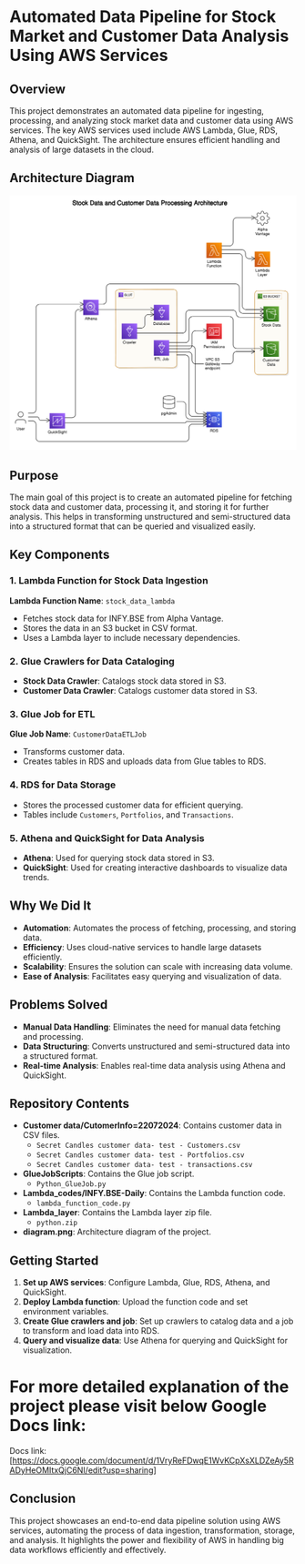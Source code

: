 # Automated Data Pipeline for Stock Market and Customer Data Analysis Using AWS Services

## Overview

This project demonstrates an automated data pipeline for ingesting, processing, and analyzing stock market data and customer data using AWS services. The key AWS services used include AWS Lambda, Glue, RDS, Athena, and QuickSight. The architecture ensures efficient handling and analysis of large datasets in the cloud.


## Architecture Diagram

![Architecture Diagram](diagram.png)

## Purpose

The main goal of this project is to create an automated pipeline for fetching stock data and customer data, processing it, and storing it for further analysis. This helps in transforming unstructured and semi-structured data into a structured format that can be queried and visualized easily.

## Key Components

### 1. Lambda Function for Stock Data Ingestion

**Lambda Function Name**: `stock_data_lambda`

- Fetches stock data for INFY.BSE from Alpha Vantage.
- Stores the data in an S3 bucket in CSV format.
- Uses a Lambda layer to include necessary dependencies.

### 2. Glue Crawlers for Data Cataloging

- **Stock Data Crawler**: Catalogs stock data stored in S3.
- **Customer Data Crawler**: Catalogs customer data stored in S3.

### 3. Glue Job for ETL

**Glue Job Name**: `CustomerDataETLJob`

- Transforms customer data.
- Creates tables in RDS and uploads data from Glue tables to RDS.

### 4. RDS for Data Storage

- Stores the processed customer data for efficient querying.
- Tables include `Customers`, `Portfolios`, and `Transactions`.

### 5. Athena and QuickSight for Data Analysis

- **Athena**: Used for querying stock data stored in S3.
- **QuickSight**: Used for creating interactive dashboards to visualize data trends.

## Why We Did It

- **Automation**: Automates the process of fetching, processing, and storing data.
- **Efficiency**: Uses cloud-native services to handle large datasets efficiently.
- **Scalability**: Ensures the solution can scale with increasing data volume.
- **Ease of Analysis**: Facilitates easy querying and visualization of data.

## Problems Solved

- **Manual Data Handling**: Eliminates the need for manual data fetching and processing.
- **Data Structuring**: Converts unstructured and semi-structured data into a structured format.
- **Real-time Analysis**: Enables real-time data analysis using Athena and QuickSight.

## Repository Contents

- **Customer data/CutomerInfo=22072024**: Contains customer data in CSV files.
  - `Secret Candles customer data- test - Customers.csv`
  - `Secret Candles customer data- test - Portfolios.csv`
  - `Secret Candles customer data- test - transactions.csv`
- **GlueJobScripts**: Contains the Glue job script.
  - `Python_GlueJob.py`
- **Lambda_codes/INFY.BSE-Daily**: Contains the Lambda function code.
  - `lambda_function_code.py`
- **Lambda_layer**: Contains the Lambda layer zip file.
  - `python.zip`
- **diagram.png**: Architecture diagram of the project.

## Getting Started

1. **Set up AWS services**: Configure Lambda, Glue, RDS, Athena, and QuickSight.
2. **Deploy Lambda function**: Upload the function code and set environment variables.
3. **Create Glue crawlers and job**: Set up crawlers to catalog data and a job to transform and load data into RDS.
4. **Query and visualize data**: Use Athena for querying and QuickSight for visualization.

# For more detailed explanation of the project please visit below Google Docs link:
  Docs link: [https://docs.google.com/document/d/1VryReFDwqE1WvKCpXsXLDZeAy5RADyHeOMItxQjC6NI/edit?usp=sharing]

## Conclusion

This project showcases an end-to-end data pipeline solution using AWS services, automating the process of data ingestion, transformation, storage, and analysis. It highlights the power and flexibility of AWS in handling big data workflows efficiently and effectively.

